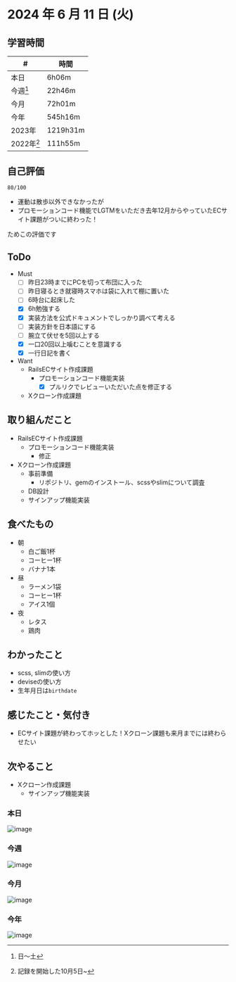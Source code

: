 # 2024 年 6 月 11 日 (火)

## 学習時間
| #          | 時間     |
| ---------- | -------- |
| 本日       | 6h06m    |
| 今週[^1]   | 22h46m   |
| 今月       | 72h01m   |
| 今年       | 545h16m  |
| 2023年     | 1219h31m |
| 2022年[^2] | 111h55m  |

## 自己評価
```
80/100
```
- 運動は散歩以外できなかったが
- プロモーションコード機能でLGTMをいただき去年12月からやっていたECサイト課題がついに終わった！

ためこの評価です

## ToDo
- Must
  - [ ] 昨日23時までにPCを切って布団に入った
  - [ ] 昨日寝るとき就寝時スマホは袋に入れて棚に置いた
  - [ ] 6時台に起床した
  - [x] 6h勉強する
  - [x] 実装方法を公式ドキュメントでしっかり調べて考える
  - [ ] 実装方針を日本語にする
  - [ ] 腕立て伏せを5回以上する
  - [x] 一口20回以上噛むことを意識する
  - [x] 一行日記を書く
- Want
  - RailsECサイト作成課題
    - プロモーションコード機能実装
      - [x] プルリクでレビューいただいた点を修正する
  - Xクローン作成課題

## 取り組んだこと
- RailsECサイト作成課題
  - プロモーションコード機能実装
    - 修正
- Xクローン作成課題
  - 事前準備
    - リポジトリ、gemのインストール、scssやslimについて調査
  - DB設計
  - サインアップ機能実装

## 食べたもの
- 朝
  - 白ご飯1杯
  - コーヒー1杯
  - バナナ1本
- 昼
  - ラーメン1袋
  - コーヒー1杯
  - アイス1個
- 夜
  - レタス
  - 鶏肉

## わかったこと
- scss, slimの使い方
- deviseの使い方
- 生年月日は`birthdate`

## 感じたこと・気付き
- ECサイト課題が終わってホッとした！Xクローン課題も来月までには終わらせたい

## 次やること
- Xクローン作成課題
  - サインアップ機能実装

### 本日
![image](https://github.com/nil-ramuda/daily_report/assets/94735931/e9f1f749-f577-4aa8-ba29-81bd867978c2)

### 今週
![image](https://github.com/nil-ramuda/daily_report/assets/94735931/a15b9ec6-c8e8-4956-9282-dcf222c889f8)

### 今月
![image](https://github.com/nil-ramuda/daily_report/assets/94735931/c6018030-4a95-4ade-82a0-087f626d45e7)

### 今年
![image](https://github.com/nil-ramuda/daily_report/assets/94735931/caead631-5fb6-4790-820c-ca2a8869c0fc)


[^1]: 日〜土
[^2]: 記録を開始した10月5日~
